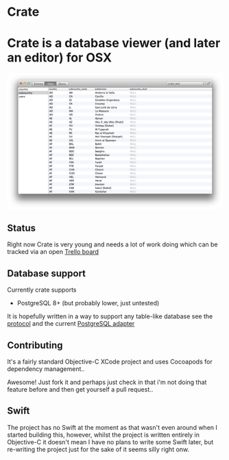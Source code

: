 # Crate
Crate is a database viewer (and later an editor) for OSX
=====

![Screenshot](https://raw.githubusercontent.com/arbarlow/crate/master/screens/screen1.png)

## Status

Right now Crate is very young and needs a lot of work doing which can be tracked via an open [Trello board](https://trello.com/b/giqJQwWP/crate)

## Database support

Currently crate supports

 - PostgreSQL 8+ (but probably lower, just untested)

It is hopefully written in a way to support any table-like database see the [protocol](https://github.com/arbarlow/crate/blob/master/Crate/Classes/DBProtocols.h) and the current [PostgreSQL adapter](https://github.com/arbarlow/crate/blob/master/Crate/Classes/PostgreSQLAdapter.m)

## Contributing

It's a fairly standard Objective-C XCode project and uses Cocoapods for dependency management..

Awesome! Just fork it and perhaps just check in that i'm not doing that feature before and then get yourself a pull request..

## Swift

The project has no Swift at the moment as that wasn't even around when I started building this, however, whilst the project is written entirely in Objective-C it doesn't mean I have no plans to write some Swift later, but re-writing the project just for the sake of it seems silly right onw.
